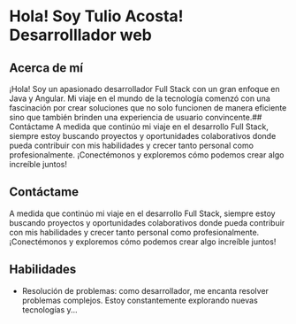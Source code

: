 # Hola! Soy Tulio Acosta! Desarrolllador web

## Acerca de mí
¡Hola! Soy un apasionado desarrollador Full Stack con un gran enfoque en Java y Angular. Mi viaje en el mundo de la tecnología comenzó con una fascinación por crear soluciones que no solo funcionen de manera eficiente sino que también brinden una experiencia de usuario convincente.## Contáctame
A medida que continúo mi viaje en el desarrollo Full Stack, siempre estoy buscando proyectos y oportunidades colaborativos donde pueda contribuir con mis habilidades y crecer tanto personal como profesionalmente. ¡Conectémonos y exploremos cómo podemos crear algo increíble juntos! 
## Contáctame
A medida que continúo mi viaje en el desarrollo Full Stack, siempre estoy buscando proyectos y oportunidades colaborativos donde pueda contribuir con mis habilidades y crecer tanto personal como profesionalmente. ¡Conectémonos y exploremos cómo podemos crear algo increíble juntos! 

## Habilidades
- Resolución de problemas: como desarrollador, me encanta resolver problemas complejos. Estoy constantemente explorando nuevas tecnologías y... 

